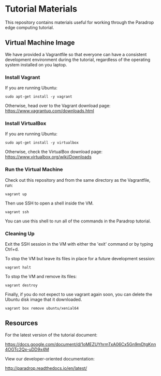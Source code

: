 # Tutorial Materials

This repository contains materials useful for working through the Paradrop
edge computing tutorial.

## Virtual Machine Image

We have provided a Vagrantfile so that everyone can have a consistent
development environment during the tutorial, regardless of the operating
system installed on you laptop.

### Install Vagrant

If you are running Ubuntu:

    sudo apt-get install -y vagrant

Otherwise, head over to the Vagrant download page:
https://www.vagrantup.com/downloads.html

### Install VirtualBox

If you are running Ubuntu:

    sudo apt-get install -y virtualbox

Otherwise, check the VirtualBox download page:
https://www.virtualbox.org/wiki/Downloads

### Run the Virtual Machine

Check out this repository and from the same directory as the Vagrantfile,
run:

    vagrant up

Then use SSH to open a shell inside the VM.

    vagrant ssh

You can use this shell to run all of the commands in the Paradrop
tutorial.

### Cleaning Up

Exit the SSH session in the VM with either the 'exit' command or by
typing Ctrl+d.

To stop the VM but leave its files in place for a future development
session:

    vagrant halt

To stop the VM and remove its files:

    vagrant destroy

Finally, if you do not expect to use vagrant again soon, you can delete
the Ubuntu disk image that it downloaded.

    vagrant box remove ubuntu/xenial64

## Resources

For the latest version of the tutorial document:

https://docs.google.com/document/d/1oMEZUYhrmTxA06Cx5Gn9mDtgKnn4OGTc2Qx-uDD9x4M

View our developer-oriented documentation:

http://paradrop.readthedocs.io/en/latest/
